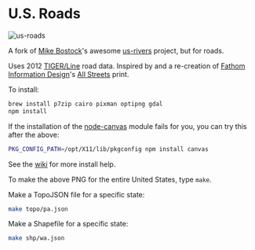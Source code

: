 # U.S. Roads

![us-roads](http://caseypthomas.org/img/us-roads.png)

A fork of [Mike Bostock](https://github.com/mbostock)'s awesome [us-rivers](https://github.com/mbostock/us-rivers) project, but for roads. 

Uses 2012 [TIGER/Line](http://www.census.gov/geo/maps-data/data/tiger-line.html) road data. Inspired by and a re-creation of [Fathom Information Design](http://fathom.info/)'s [All Streets](http://fathom.info/allstreets) print.

To install:

```bash
brew install p7zip cairo pixman optipng gdal
npm install
```

If the installation of the [node-canvas](https://github.com/LearnBoost/node-canvas) module fails for you, you can try this after the above:

```bash
PKG_CONFIG_PATH=/opt/X11/lib/pkgconfig npm install canvas
```

See the [wiki](https://github.com/LearnBoost/node-canvas/wiki) for more install help.

To make the above PNG for the entire United States, type `make`. 

Make a TopoJSON file for a specific state:

```bash
make topo/pa.json
```

Make a Shapefile for a specific state:

```bash
make shp/wa.json
```
